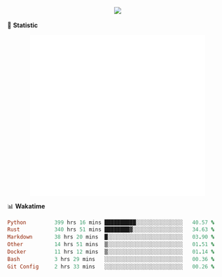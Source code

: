 <!-- https://github.com/DenverCoder1/readme-typing-svg -->
<p align="center">
<img src="https://readme-typing-svg.demolab.com?font=Orbitron&size=25&pause=1000&center=true&vCenter=true&random=false&width=600&lines=Welcome+to+my+GitHub+profile+page!" />


🌟 **Statistic**

<p align="center">
  <img width="400" align="top" src="https://github.com/fllesser/fllesser/blob/main/left.svg" />
  <img width="400" align="top" src="https://github.com/fllesser/fllesser/blob/main/right.svg" />
</p>


📊 **Wakatime**

<!--START_SECTION:waka-->

```ruby
Python         399 hrs 16 mins ██████████░░░░░░░░░░░░░░░   40.57 %
Rust           340 hrs 51 mins ████████▓░░░░░░░░░░░░░░░░   34.63 %
Markdown       38 hrs 20 mins  █░░░░░░░░░░░░░░░░░░░░░░░░   03.90 %
Other          14 hrs 51 mins  ▒░░░░░░░░░░░░░░░░░░░░░░░░   01.51 %
Docker         11 hrs 12 mins  ▒░░░░░░░░░░░░░░░░░░░░░░░░   01.14 %
Bash           3 hrs 29 mins   ░░░░░░░░░░░░░░░░░░░░░░░░░   00.36 %
Git Config     2 hrs 33 mins   ░░░░░░░░░░░░░░░░░░░░░░░░░   00.26 %
```

<!--END_SECTION:waka-->

